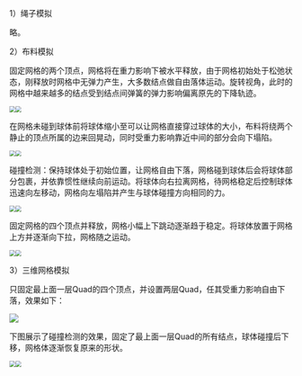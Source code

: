 1）绳子模拟

略。

<a name="布料模拟"></a>

2）布料模拟

固定网格的两个顶点，网格将在重力影响下被水平释放，由于网格初始处于松弛状态，刚释放时网格中无弹力产生，大多数结点做自由落体运动。旋转视角，此时的网格中越来越多的结点受到结点间弹簧的弹力影响偏离原先的下降轨迹。

<img src="images/9.png" style="zoom:67%;" /><img src="images/10.png" style="zoom:67%;" />

在网格未碰到球体前将球体缩小至可以让网格直接穿过球体的大小，布料将绕两个静止的顶点所属的边来回晃动，同时受重力影响靠近中间的部分会向下塌陷。

<img src="images/11.png" style="zoom:67%;" /><img src="images/12.png" style="zoom:67%;" />

碰撞检测：保持球体处于初始位置，让网格自由下落，网格碰到球体后会将球体部分包裹，并依靠惯性继续向前运动。将球体向右拉离网格，待网格稳定后控制球体迅速向左移动，网格向左塌陷并产生与球体碰撞方向相同的力。

<img src="images/13.png" style="zoom:67%;" /><img src="images/14.png" style="zoom:67%;" />

固定网格的四个顶点并释放，网格小幅上下跳动逐渐趋于稳定。将球体放置于网格上方并逐渐向下拉，网格随之运动。

<img src="images/15.png" style="zoom:67%;" /><img src="images/16.png" style="zoom:67%;" />

3）三维网格模拟

只固定最上面一层Quad的四个顶点，并设置两层Quad，任其受重力影响自由下落，效果如下：

<img src="images/17.png"  />

下图展示了碰撞检测的效果，固定了最上面一层Quad的所有结点，球体碰撞后下移，网格体逐渐恢复原来的形状。

<img src="images/18.png" style="zoom:67%;" /><img src="images/19.png" style="zoom:67%;" />